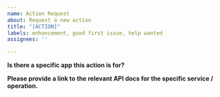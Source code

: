 ```yaml
---
name: Action Request
about: Request a new action
title: "[ACTION]"
labels: enhancement, good first issue, help wanted
assignees: ''

---
```


**Is there a specific app this action is for?**

**Please provide a link to the relevant API docs for the specific service / operation.**
